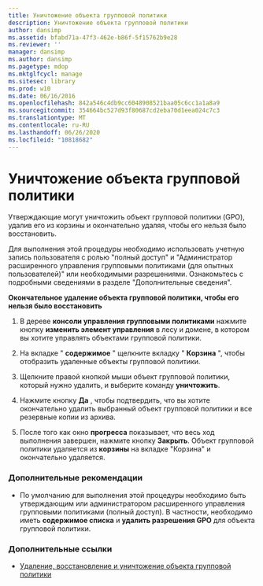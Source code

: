 ```yaml
---
title: Уничтожение объекта групповой политики
description: Уничтожение объекта групповой политики
author: dansimp
ms.assetid: bfabd71a-47f3-462e-b86f-5f15762b9e28
ms.reviewer: ''
manager: dansimp
ms.author: dansimp
ms.pagetype: mdop
ms.mktglfcycl: manage
ms.sitesec: library
ms.prod: w10
ms.date: 06/16/2016
ms.openlocfilehash: 842a546c4db9cc6048908521baa05c6cc1a1a8a9
ms.sourcegitcommit: 354664bc527d93f80687cd2eba70d1eea024c7c3
ms.translationtype: MT
ms.contentlocale: ru-RU
ms.lasthandoff: 06/26/2020
ms.locfileid: "10818682"
---
```

# Уничтожение объекта групповой политики


Утверждающие могут уничтожить объект групповой политики (GPO), удалив его из корзины и окончательно удаляя, чтобы его нельзя было восстановить.

Для выполнения этой процедуры необходимо использовать учетную запись пользователя с ролью "полный доступ" и "Администратор расширенного управления групповыми политиками (для опытных пользователей)" или необходимыми разрешениями. Ознакомьтесь с подробными сведениями в разделе "Дополнительные сведения".

**Окончательное удаление объекта групповой политики, чтобы его нельзя было восстановить**

1.  В дереве **консоли управления групповыми политиками** нажмите кнопку **изменить элемент управления** в лесу и домене, в котором вы хотите управлять объектами групповой политики.

2.  На вкладке " **содержимое** " щелкните вкладку " **Корзина** ", чтобы отобразить удаленные объекты групповой политики.

3.  Щелкните правой кнопкой мыши объект групповой политики, который нужно удалить, и выберите команду **уничтожить**.

4.  Нажмите кнопку **Да** , чтобы подтвердить, что вы хотите окончательно удалить выбранный объект групповой политики и все резервные копии из архива.

5.  После того как окно **прогресса** показывает, что весь ход выполнения завершен, нажмите кнопку **Закрыть**. Объект групповой политики удаляется из **корзины** на вкладке "Корзина" и окончательно удаляется.

### Дополнительные рекомендации

-   По умолчанию для выполнения этой процедуры необходимо быть утверждающим или администратором расширенного управления групповыми политиками (полный доступ). В частности, необходимо иметь **содержимое списка** и **удалить разрешения GPO** для объекта групповой политики.

### Дополнительные ссылки

-   [Удаление, восстановление и уничтожение объекта групповой политики](deleting-restoring-or-destroying-a-gpo-agpm30ops.md)

 

 





